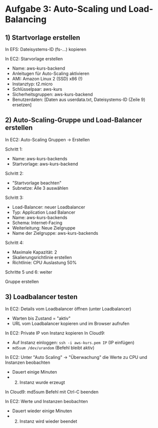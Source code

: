 # Aufgabe 3: Auto-Scaling und Load-Balancing


## 1) Startvorlage erstellen

In EFS: Dateisystems-ID (fs-...) kopieren

In EC2: Starvorlage erstellen
- Name: aws-kurs-backend
- Anleitugen für Auto-Scaling aktivieren
- AMI: Amazon Linux 2 (SSD) x86 (!)
- Instanztyp: t2.micro
- Schlüsselpaar: aws-kurs
- Sicherheitsgruppen: aws-kurs-backend
- Benutzerdaten: [Daten aus userdata.txt, Dateisystems-ID (Zeile 9) ersetzen]


## 2) Auto-Scaling-Gruppe und Load-Balancer erstellen

In EC2: Auto-Scaling Gruppen -> Erstellen

Schritt 1:
- Name: aws-kurs-backends
- Startvorlage: aws-kurs-backend

Schritt 2:
- "Startvorlage beachten"
- Subnetze: Alle 3 auswählen

Schritt 3:
- Load-Balancer: neuer Loadbalancer
- Typ: Application Load Balancer
- Name: aws-kurs-backends
- Schema: Internet-Facing
- Weiterleitung: Neue Zielgruppe
- Name der Zielgruppe: aws-kurs-backends

Schritt 4:
- Maximale Kapazität: 2
- Skalierungsrichtlinie erstellen
- Richtlinie: CPU Auslastung 50%

Schritte 5 und 6: weiter

Gruppe erstellen


## 3) Loadbalancer testen

In EC2: Details vom Loadbalancer öffnen (unter Loadbalancer)
- Warten bis Zustand = "aktiv"
- URL vom Loadbalancer kopieren und im Browser aufrufen

In EC2: Private IP von Instanz kopieren
In Cloud9:
- Auf Instanz einloggen: `ssh -i aws-kurs.pem IP` (IP einfügen)
- `md5sum /dev/urandom` (Befehl bleibt aktiv)

In EC2: Unter "Auto Scaling" -> "Überwachung" die Werte zu CPU und Instanzen beobachten
- Dauert einige Minuten
- 2. Instanz wurde erzeugt

In Cloud9: md5sum Befehl mit Ctrl-C beenden

In EC2: Werte und Instanzen beobachten
- Dauert wieder einige Minuten
- 2. Instanz wird wieder beendet